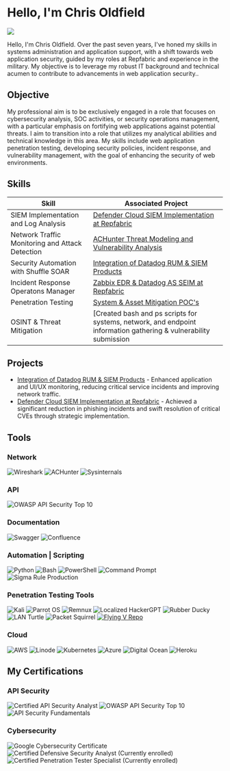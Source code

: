 # Hello, I'm Chris Oldfield
<a href="https://linkedin.com/in/chrisoldfield54"><img src="https://img.shields.io/badge/-LinkedIn-0072b1?&style=for-the-badge&logo=linkedin&logoColor=white" /></a>

Hello, I'm Chris Oldfield. Over the past seven years, I've honed my skills in systems administration and application support, with a shift towards web application security, guided by my roles at Repfabric and experience in the military. My objective is to leverage my robust IT background and technical acumen to contribute to advancements in web application security..

## Objective

My professional aim is to be exclusively engaged in a role that focuses on cybersecurity analysis, SOC activities, or security operations management, with a particular emphasis on fortifying web applications against potential threats. I aim to transition into a role that utilizes my analytical abilities and technical knowledge in this area. My skills include web application penetration testing, developing security policies, incident response, and vulnerability management, with the goal of enhancing the security of web environments.

## Skills

| Skill                                         | Associated Project         |
|-----------------------------------------------|----------------------------|
| SIEM Implementation and Log Analysis          | [Defender Cloud SIEM Implementation at Repfabric](https://github.com/chrisOldfield)|
| Network Traffic Monitoring and Attack Detection | [ACHunter Threat Modeling and Vulnerability Analysis](https:www.activecountermeasures.com/ac-hunter)|
| Security Automation with Shuffle SOAR         | [Integration of Datadog RUM & SIEM Products](https://github.com/chrisOldfield)|
| Incident Response Operatons Manager      | [Zabbix EDR & Datadog AS SEIM at Repfabric](https://github.com/chrisOldfield)|
| Penetration Testing                  | [System & Asset Mitigation POC's](https://github.com/chrisOldfield)|
| OSINT & Threat Mitigation | [Created bash and ps scripts for systems, network, and endpoint information gathering & vulnerability submission | validation](https://github.com/chrisOldfield)|

## Projects
- [Integration of Datadog RUM & SIEM Products](https://github.com/chrisOldfield) - Enhanced application and UI/UX monitoring, reducing critical service incidents and improving network traffic.
- [Defender Cloud SIEM Implementation at Repfabric](https://github.com/chrisOldfield) - Achieved a significant reduction in phishing incidents and swift resolution of critical CVEs through strategic implementation.

## Tools

### Network
![Wireshark](https://img.shields.io/badge/-Wireshark-1679A7?style=flat-square&logo=wireshark&logoColor=white)
![ACHunter](https://img.shields.io/badge/-ACHunter-02569B?style=flat-square&logo=ac-hunter&logoColor=white)
![Sysinternals](https://img.shields.io/badge/-Sysinternals-4B275F?style=flat-square&logo=sysinternals&logoColor=white)

### API
![OWASP API Security Top 10](https://img.shields.io/badge/-OWASP_API_Security_Top_10-FF4500?style=flat-square&logo=owasp&logoColor=white)

### Documentation
![Swagger](https://img.shields.io/badge/-Swagger-85EA2D?style=flat-square&logo=swagger&logoColor=white)
![Confluence](https://img.shields.io/badge/-Confluence-172B4D?style=flat-square&logo=confluence&logoColor=white)

### Automation | Scripting
![Python](https://img.shields.io/badge/-Python-3776AB?style=flat-square&logo=python&logoColor=white)
![Bash](https://img.shields.io/badge/-Bash-4EAA25?style=flat-square&logo=gnu-bash&logoColor=white)
![PowerShell](https://img.shields.io/badge/-PowerShell-5391FE?style=flat-square&logo=powershell&logoColor=white)
![Command Prompt](https://img.shields.io/badge/-Command_Prompt-4D4D4D?style=flat-square&logo=windows-terminal&logoColor=white)
![Sigma Rule Production](https://img.shields.io/badge/-Sigma_Rule_Production-FFD700?style=flat-square)

### Penetration Testing Tools
![Kali](https://img.shields.io/badge/-Kali-557C94?style=flat-square&logo=kali-linux&logoColor=white)
![Parrot OS](https://img.shields.io/badge/-Parrot_OS-3DDC84?style=flat-square&logo=parrot&logoColor=white)
![Remnux](https://img.shields.io/badge/-Remnux-00BFFF?style=flat-square&logo=remnux&logoColor=white)
![Localized HackerGPT](https://img.shields.io/badge/-Localized_HackerGPT-7F00FF?style=flat-square&logo=openai&logoColor=white)
![Rubber Ducky](https://img.shields.io/badge/-Rubber_Ducky-FFD700?style=flat-square&logo=usb&logoColor=white)
![LAN Turtle](https://img.shields.io/badge/-LAN_Turtle-008080?style=flat-square&logo=lan-turtle&logoColor=white)
![Packet Squirrel](https://img.shields.io/badge/-Packet_Squirrel-FF6347?style=flat-square&logo=packet-squirrel&logoColor=white)
[![Flying V Repo](https://img.shields.io/badge/-Flying_V_Repo-blue?style=flat-square&logo=github)](https://github.com/chrisOldfield/flying-v)

### Cloud
![AWS](https://img.shields.io/badge/-AWS-FF9900?style=flat-square&logo=amazon-aws&logoColor=white)
![Linode](https://img.shields.io/badge/-Linode-00C639?style=flat-square&logo=linode&logoColor=white)
![Kubernetes](https://img.shields.io/badge/-Kubernetes-326CE5?style=flat-square&logo=kubernetes&logoColor=white)
![Azure](https://img.shields.io/badge/-Azure-0089D6?style=flat-square&logo=microsoft-azure&logoColor=white)
![Digital Ocean](https://img.shields.io/badge/-Digital_Ocean-0080FF?style=flat-square&logo=digitalocean&logoColor=white)
![Heroku](https://img.shields.io/badge/-Heroku-430098?style=flat-square&logo=heroku&logoColor=white)

## My Certifications

### API Security
![Certified API Security Analyst](https://img.shields.io/badge/-Certified_API_Security_Analyst-9e00a3?style=flat-square&logo=api&logoColor=white)
![OWASP API Security Top 10](https://img.shields.io/badge/-OWASP_API_Security_Top_10-FF4500?style=flat-square&logo=owasp&logoColor=white)
![API Security Fundamentals](https://img.shields.io/badge/-API_Security_Fundamentals-orange?style=flat-square&logo=api&logoColor=white)

### Cybersecurity
![Google Cybersecurity Certificate](https://img.shields.io/badge/-Google_Cybersecurity_Certificate-blue?style=flat-square&logo=google&logoColor=white)
![Certified Defensive Security Analyst (Currently enrolled)](https://img.shields.io/badge/-Certified_Defensive_Security_Analyst_(Enrolled)-lightgrey?style=flat-square&logo=cybersecurity&logoColor=white)
![Certified Penetration Tester Specialist (Currently enrolled)](https://img.shields.io/badge/-Certified_Penetration_Tester_Specialist_(Enrolled)-green?style=flat-square&logo=penetration-test&logoColor=white)


